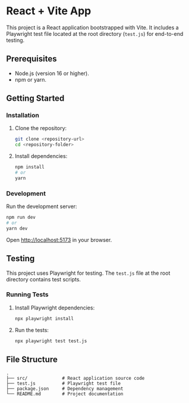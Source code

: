 # React + Vite App

This project is a React application bootstrapped with Vite. It includes a Playwright test file located at the root directory (`test.js`) for end-to-end testing.

## Prerequisites

- Node.js (version 16 or higher).
- npm or yarn.

## Getting Started

### Installation

1. Clone the repository:
   ```bash
   git clone <repository-url>
   cd <repository-folder>
   ```
2. Install dependencies:
   ```bash
   npm install
   # or
   yarn
   ```

### Development

Run the development server:

```bash
npm run dev
# or
yarn dev
```

Open [http://localhost:5173](http://localhost:5173) in your browser.

## Testing

This project uses Playwright for testing. The `test.js` file at the root directory contains test scripts.

### Running Tests

1. Install Playwright dependencies:
   ```bash
   npx playwright install
   ```
2. Run the tests:
   ```bash
   npx playwright test test.js
   ```

## File Structure

```
.
├── src/             # React application source code
├── test.js          # Playwright test file
├── package.json     # Dependency management
└── README.md        # Project documentation
```
